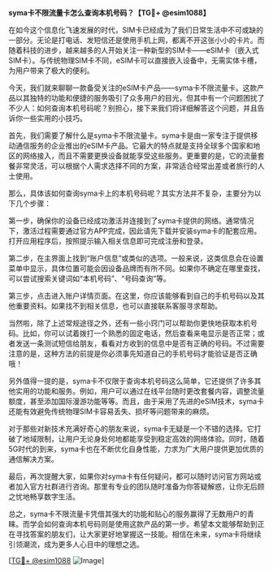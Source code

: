 **syma卡不限流量卡怎么查询本机号码？【TG💪+ @esim1088】**

在如今这个信息化飞速发展的时代，SIM卡已经成为了我们日常生活中不可或缺的一部分。无论是打电话、发短信还是使用手机上网，都离不开这张小小的卡片。而随着科技的进步，越来越多的人开始关注一种新型的SIM卡——eSIM卡（嵌入式SIM卡）。与传统物理SIM卡不同，eSIM卡可以直接嵌入设备中，无需实体卡槽，为用户带来了极大的便利。

今天，我们就来聊聊一款备受关注的eSIM卡产品——syma卡不限流量卡。这款产品以其独特的功能和便捷的服务吸引了众多用户的目光，但其中有一个问题困扰了不少人：如何查询本机号码呢？别担心，接下来我们将详细解答这个问题，并且告诉你一些实用的小技巧。

首先，我们需要了解什么是syma卡不限流量卡。syma卡是由一家专注于提供移动通信服务的企业推出的eSIM卡产品。它最大的特点就是支持全球多个国家和地区的网络接入，而且不需要更换设备就能享受这些服务。更重要的是，它的流量套餐非常灵活，可以根据个人需求选择不同的方案，非常适合经常出差或者旅行的人士使用。

那么，具体该如何查询syma卡上的本机号码呢？其实方法并不复杂，主要分为以下几个步骤：

第一步，确保你的设备已经成功激活并连接到了syma卡提供的网络。通常情况下，激活过程需要通过官方APP完成，因此请先下载并安装syma卡的配套应用。打开应用程序后，按照提示输入相关信息即可完成注册和登录。

第二步，在主界面上找到“账户信息”或类似的选项。一般来说，这类信息会在设置菜单中显示，具体位置可能会因设备品牌而有所不同。如果你不确定在哪里查找，可以尝试搜索关键词如“本机号码”、“号码查询”等。

第三步，点击进入账户详情页面。在这里，你应该能够看到自己的手机号码以及其他重要资料。如果找不到相关信息，也可以直接联系客服寻求帮助。

当然啦，除了上述常规途径之外，还有一些小窍门可以帮助你更快地获取本机号码。比如，你可以试着拨打一个熟悉的固定电话，然后查看来电显示是否正常；或者发送一条测试短信给朋友，看看对方收到的信息中是否有正确的号码。不过需要注意的是，这种方法的前提是你必须事先知道自己的手机号码才能验证是否正确哦！

另外值得一提的是，syma卡不仅限于查询本机号码这么简单，它还提供了许多其他实用的功能和服务。例如，用户可以通过在线平台随时更改套餐内容，调整流量额度，甚至添加国际漫游功能等等。而且，由于采用了先进的eSIM技术，syma卡还能有效避免传统物理SIM卡容易丢失、损坏等问题带来的麻烦。

对于那些对新技术充满好奇心的朋友来说，syma卡无疑是一个不错的选择。它打破了地域限制，让用户无论身处何地都能享受到稳定高效的网络体验。同时，随着5G时代的到来，syma卡也在不断优化自身性能，力求为广大用户提供更加优质的通信解决方案。

最后，再次提醒大家，如果你对syma卡有任何疑问，都可以随时访问官方网站或者加入官方社群进行咨询。那里有专业的团队随时准备为你答疑解惑，让你无后顾之忧地畅享数字生活。

总之，syma卡不限流量卡凭借其强大的功能和贴心的服务赢得了无数用户的青睐。而学会如何查询本机号码则是使用这款产品的第一步。希望本文能够帮助到正在寻找答案的朋友们，让大家更好地掌握这一技能。相信在未来，syma卡将继续引领潮流，成为更多人心目中的理想之选。

[[TG💪+ @esim1088](https://t.me/s/esim1088) ![Image](https://i.postimg.cc/4NQfJmqS/Snipaste-2025-05-13-00-14-12.png)]
